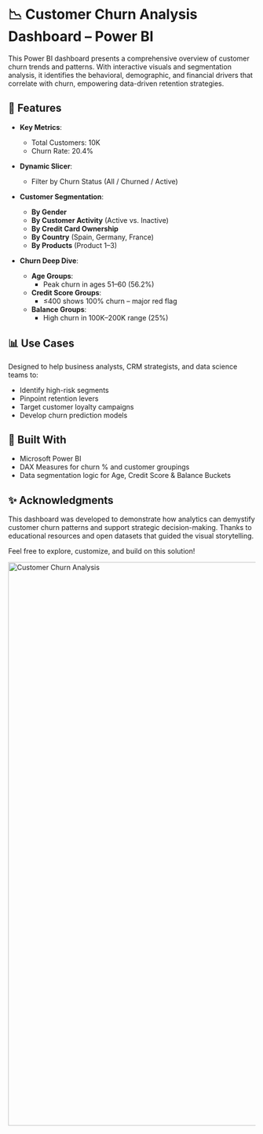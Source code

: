 # 📉 Customer Churn Analysis Dashboard – Power BI

This Power BI dashboard presents a comprehensive overview of customer churn trends and patterns. With interactive visuals and segmentation analysis, it identifies the behavioral, demographic, and financial drivers that correlate with churn, empowering data-driven retention strategies.

## 🚀 Features

- **Key Metrics**:
  - Total Customers: 10K
  - Churn Rate: 20.4%

- **Dynamic Slicer**:
  - Filter by Churn Status (All / Churned / Active)

- **Customer Segmentation**:
  - **By Gender**
  - **By Customer Activity** (Active vs. Inactive)
  - **By Credit Card Ownership**
  - **By Country** (Spain, Germany, France)
  - **By Products** (Product 1–3)

- **Churn Deep Dive**:
  - **Age Groups**:
    - Peak churn in ages 51–60 (56.2%)
  - **Credit Score Groups**:
    - ≤400 shows 100% churn – major red flag
  - **Balance Groups**:
    - High churn in 100K–200K range (25%)

## 📊 Use Cases

Designed to help business analysts, CRM strategists, and data science teams to:
- Identify high-risk segments
- Pinpoint retention levers
- Target customer loyalty campaigns
- Develop churn prediction models

## 🔧 Built With

- Microsoft Power BI
- DAX Measures for churn % and customer groupings
- Data segmentation logic for Age, Credit Score & Balance Buckets


## ✨ Acknowledgments

This dashboard was developed to demonstrate how analytics can demystify customer churn patterns and support strategic decision-making. Thanks to educational resources and open datasets that guided the visual storytelling.

Feel free to explore, customize, and build on this solution!



<img width="1145" alt="Customer Churn Analysis" src="https://github.com/user-attachments/assets/b544f0fa-6286-46c6-b77c-6380aa2d3515" />

